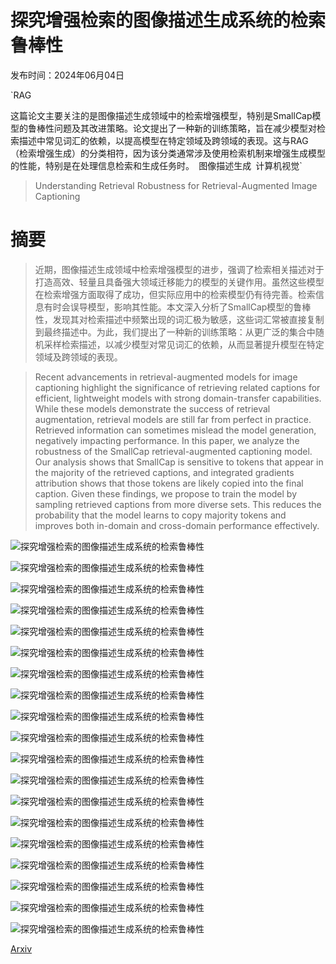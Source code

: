# 探究增强检索的图像描述生成系统的检索鲁棒性

发布时间：2024年06月04日

`RAG

这篇论文主要关注的是图像描述生成领域中的检索增强模型，特别是SmallCap模型的鲁棒性问题及其改进策略。论文提出了一种新的训练策略，旨在减少模型对检索描述中常见词汇的依赖，以提高模型在特定领域及跨领域的表现。这与RAG（检索增强生成）的分类相符，因为该分类通常涉及使用检索机制来增强生成模型的性能，特别是在处理信息检索和生成任务时。` `图像描述生成` `计算机视觉`

> Understanding Retrieval Robustness for Retrieval-Augmented Image Captioning

# 摘要

> 近期，图像描述生成领域中检索增强模型的进步，强调了检索相关描述对于打造高效、轻量且具备强大领域迁移能力的模型的关键作用。虽然这些模型在检索增强方面取得了成功，但实际应用中的检索模型仍有待完善。检索信息有时会误导模型，影响其性能。本文深入分析了SmallCap模型的鲁棒性，发现其对检索描述中频繁出现的词汇极为敏感，这些词汇常被直接复制到最终描述中。为此，我们提出了一种新的训练策略：从更广泛的集合中随机采样检索描述，以减少模型对常见词汇的依赖，从而显著提升模型在特定领域及跨领域的表现。

> Recent advancements in retrieval-augmented models for image captioning highlight the significance of retrieving related captions for efficient, lightweight models with strong domain-transfer capabilities. While these models demonstrate the success of retrieval augmentation, retrieval models are still far from perfect in practice. Retrieved information can sometimes mislead the model generation, negatively impacting performance. In this paper, we analyze the robustness of the SmallCap retrieval-augmented captioning model. Our analysis shows that SmallCap is sensitive to tokens that appear in the majority of the retrieved captions, and integrated gradients attribution shows that those tokens are likely copied into the final caption. Given these findings, we propose to train the model by sampling retrieved captions from more diverse sets. This reduces the probability that the model learns to copy majority tokens and improves both in-domain and cross-domain performance effectively.

![探究增强检索的图像描述生成系统的检索鲁棒性](../../../paper_images/2406.02265/x1.png)

![探究增强检索的图像描述生成系统的检索鲁棒性](../../../paper_images/2406.02265/x2.png)

![探究增强检索的图像描述生成系统的检索鲁棒性](../../../paper_images/2406.02265/x3.png)

![探究增强检索的图像描述生成系统的检索鲁棒性](../../../paper_images/2406.02265/x4.png)

![探究增强检索的图像描述生成系统的检索鲁棒性](../../../paper_images/2406.02265/x5.png)

![探究增强检索的图像描述生成系统的检索鲁棒性](../../../paper_images/2406.02265/x6.png)

![探究增强检索的图像描述生成系统的检索鲁棒性](../../../paper_images/2406.02265/x7.png)

![探究增强检索的图像描述生成系统的检索鲁棒性](../../../paper_images/2406.02265/irr2_mt_in_cap_2025.png)

![探究增强检索的图像描述生成系统的检索鲁棒性](../../../paper_images/2406.02265/irr2_mt_in_cap_3915.png)

![探究增强检索的图像描述生成系统的检索鲁棒性](../../../paper_images/2406.02265/irr2_mt_in_cap_500.png)

![探究增强检索的图像描述生成系统的检索鲁棒性](../../../paper_images/2406.02265/x8.png)

![探究增强检索的图像描述生成系统的检索鲁棒性](../../../paper_images/2406.02265/x9.png)

![探究增强检索的图像描述生成系统的检索鲁棒性](../../../paper_images/2406.02265/x10.png)

![探究增强检索的图像描述生成系统的检索鲁棒性](../../../paper_images/2406.02265/x11.png)

![探究增强检索的图像描述生成系统的检索鲁棒性](../../../paper_images/2406.02265/x12.png)

![探究增强检索的图像描述生成系统的检索鲁棒性](../../../paper_images/2406.02265/x13.png)

![探究增强检索的图像描述生成系统的检索鲁棒性](../../../paper_images/2406.02265/x14.png)

![探究增强检索的图像描述生成系统的检索鲁棒性](../../../paper_images/2406.02265/x15.png)

![探究增强检索的图像描述生成系统的检索鲁棒性](../../../paper_images/2406.02265/x16.png)

[Arxiv](https://arxiv.org/abs/2406.02265)